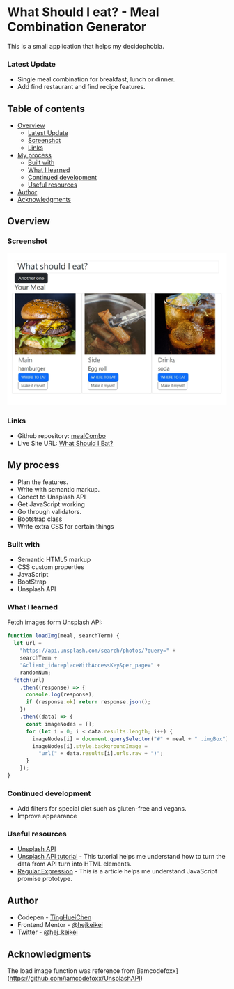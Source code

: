# What Should I eat? - Meal Combination Generator

This is a small application that helps my decidophobia.

### Latest Update

- Single meal combination for breakfast, lunch or dinner.
- Add find restaurant and find recipe features.

## Table of contents

- [Overview](#overview)
  - [Latest Update](#latest-update)
  - [Screenshot](#screenshot)
  - [Links](#links)
- [My process](#my-process)
  - [Built with](#built-with)
  - [What I learned](#what-i-learned)
  - [Continued development](#continued-development)
  - [Useful resources](#useful-resources)
- [Author](#author)
- [Acknowledgments](#acknowledgments)

## Overview

### Screenshot

![](screenshot.jpg)

### Links

- Github repository: [mealCombo](https://github.com/hejkeikei/mealCombo)
- Live Site URL: [What Should I Eat?](https://hejkeikei.github.io/mealCombo/)

## My process

- Plan the features.
- Write with semantic markup.
- Conect to Unsplash API
- Get JavaScript working
- Go through validators.
- Bootstrap class
- Write extra CSS for certain things

### Built with

- Semantic HTML5 markup
- CSS custom properties
- JavaScript
- BootStrap
- Unsplash API

### What I learned

Fetch images form Unsplash API:

```js
function loadImg(meal, searchTerm) {
  let url =
    "https://api.unsplash.com/search/photos/?query=" +
    searchTerm +
    "&client_id=replaceWithAccessKey&per_page=" +
    randomNum;
  fetch(url)
    .then((response) => {
      console.log(response);
      if (response.ok) return response.json();
    })
    .then((data) => {
      const imageNodes = [];
      for (let i = 0; i < data.results.length; i++) {
        imageNodes[i] = document.querySelector("#" + meal + " .imgBox");
        imageNodes[i].style.backgroundImage =
          "url(" + data.results[i].urls.raw + ")";
      }
    });
}
```

### Continued development

- Add filters for special diet such as gluten-free and vegans.
- Improve appearance

### Useful resources

- [Unsplash API](https://unsplash.com/developers)
- [Unsplash API tutorial](https://youtu.be/7QQkl0NLxBQ) - This tutorial helps me understand how to turn the data from API turn into HTML elements.
- [Regular Expression](https://developer.mozilla.org/en-US/docs/Web/JavaScript/Reference/Global_Objects/Promise/then) - This is a article helps me understand JavaScript promise prototype.

## Author

- Codepen - [TingHueiChen](https://codepen.io/TingHueiChen)
- Frontend Mentor - [@hejkeikei](https://www.frontendmentor.io/profile/hejkeikei)
- Twitter - [@hej_keikei](https://twitter.com/hej_keikei)

## Acknowledgments

The load image function was reference from [iamcodefoxx] (https://github.com/iamcodefoxx/UnsplashAPI)
